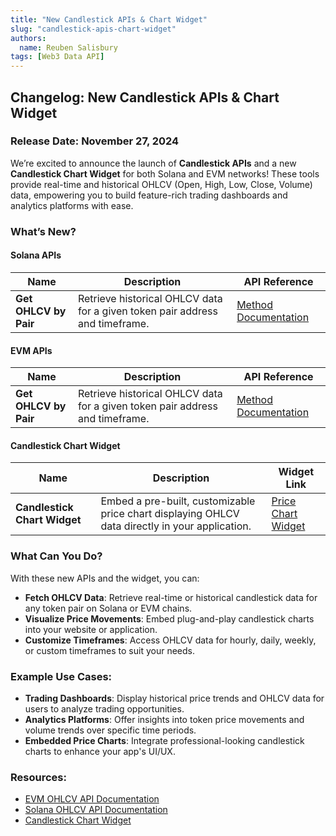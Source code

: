 ```yaml
---
title: "New Candlestick APIs & Chart Widget"
slug: "candlestick-apis-chart-widget"
authors:
  name: Reuben Salisbury
tags: [Web3 Data API]
---
```


## Changelog: New Candlestick APIs & Chart Widget

### Release Date: November 27, 2024

We’re excited to announce the launch of **Candlestick APIs** and a new **Candlestick Chart Widget** for both Solana and EVM networks! These tools provide real-time and historical OHLCV (Open, High, Low, Close, Volume) data, empowering you to build feature-rich trading dashboards and analytics platforms with ease.

### What’s New?

#### Solana APIs

| Name                  | Description                                                                  | API Reference                                                                     |
| --------------------- | ---------------------------------------------------------------------------- | --------------------------------------------------------------------------------- |
| **Get OHLCV by Pair** | Retrieve historical OHLCV data for a given token pair address and timeframe. | [Method Documentation](/web3-data-api/solana/reference/get-ohlcv-by-pair-address) |

#### EVM APIs

| Name                  | Description                                                                  | API Reference                                                                  |
| --------------------- | ---------------------------------------------------------------------------- | ------------------------------------------------------------------------------ |
| **Get OHLCV by Pair** | Retrieve historical OHLCV data for a given token pair address and timeframe. | [Method Documentation](/web3-data-api/evm/reference/get-ohlcv-by-pair-address) |

#### Candlestick Chart Widget

| Name                         | Description                                                                                     | Widget Link                                                                   |
| ---------------------------- | ----------------------------------------------------------------------------------------------- | ----------------------------------------------------------------------------- |
| **Candlestick Chart Widget** | Embed a pre-built, customizable price chart displaying OHLCV data directly in your application. | [Price Chart Widget](https://moralis.com/widgets/price-chart?utm_source=docs) |

### What Can You Do?

With these new APIs and the widget, you can:

- **Fetch OHLCV Data**: Retrieve real-time or historical candlestick data for any token pair on Solana or EVM chains.
- **Visualize Price Movements**: Embed plug-and-play candlestick charts into your website or application.
- **Customize Timeframes**: Access OHLCV data for hourly, daily, weekly, or custom timeframes to suit your needs.

### Example Use Cases:

- **Trading Dashboards**: Display historical price trends and OHLCV data for users to analyze trading opportunities.
- **Analytics Platforms**: Offer insights into token price movements and volume trends over specific time periods.
- **Embedded Price Charts**: Integrate professional-looking candlestick charts to enhance your app's UI/UX.

### Resources:

- [EVM OHLCV API Documentation](/web3-data-api/evm/reference/get-ohlcv-by-pair-address)
- [Solana OHLCV API Documentation](/web3-data-api/solana/reference/get-ohlcv-by-pair-address)
- [Candlestick Chart Widget](https://moralis.com/widgets/price-chart?utm_source=docs)
